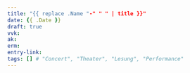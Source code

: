 ```yaml
---
title: "{{ replace .Name "-" " " | title }}"
date: {{ .Date }}
draft: true
vvk:
ak:
erm:
entry-link:
tags: [] # "Concert", "Theater", "Lesung", "Performance"
---
```


